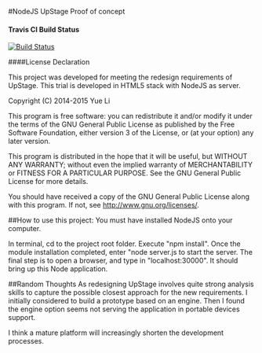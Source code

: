 #NodeJS UpStage Proof of concept

#### Travis CI Build Status

[![Build Status](https://travis-ci.org/yue-l/ustage.svg?branch=master)](https://travis-ci.org/yue-l/ustage)

####License Declaration

This project was developed for meeting the redesign requirements of UpStage. This trial is developed in HTML5 stack with NodeJS as server.

Copyright (C) 2014-2015  Yue Li


This program is free software: you can redistribute it and/or modify
it under the terms of the GNU General Public License as published by
the Free Software Foundation, either version 3 of the License, or
(at your option) any later version.

This program is distributed in the hope that it will be useful,
but WITHOUT ANY WARRANTY; without even the implied warranty of
MERCHANTABILITY or FITNESS FOR A PARTICULAR PURPOSE.  See the
GNU General Public License for more details.

You should have received a copy of the GNU General Public License
along with this program.  If not, see <http://www.gnu.org/licenses/>.


##How to use this project:
You must have installed NodeJS onto your computer.

In terminal, cd to the project root folder. Execute "npm install". Once the module installation completed, enter "node server.js to start the server. The final step is to open a browser, and type in "localhost:30000". It should bring up this Node application.

##Random Thoughts
As redesigning UpStage involves quite strong analysis skills to capture the possible closest approach for the new requirements. I initially considered to build a prototype based on an engine. Then I found the engine option seems not serving the application in portable devices support. 

I think a mature platform will increasingly shorten the development processes.
